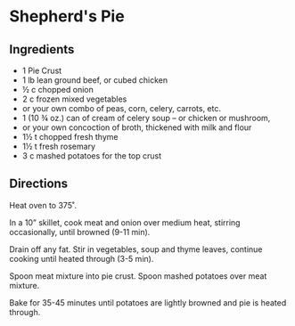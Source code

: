 # Shepherd's Pie

## Ingredients
* 1 Pie Crust
* 1 lb lean ground beef, or cubed chicken
* ½ c chopped onion
* 2 c frozen mixed vegetables
* or your own combo of peas, corn, celery, carrots, etc.
* 1 (10 ¾ oz.) can of cream of celery soup – or chicken or mushroom,
* or your own concoction of broth, thickened with milk and flour
* 1½ t chopped fresh thyme
* 1½ t fresh rosemary
* 3 c mashed potatoes for the top crust

## Directions
Heat oven to 375˚.

In a 10” skillet, cook meat and onion over medium heat, stirring occasionally, until browned (9-11 min).

Drain off any fat. Stir in vegetables, soup and thyme leaves, continue cooking until heated through (3-5 min).

Spoon meat mixture into pie crust. Spoon mashed potatoes over meat mixture.

Bake for 35-45 minutes until potatoes are lightly browned and pie is heated through.
